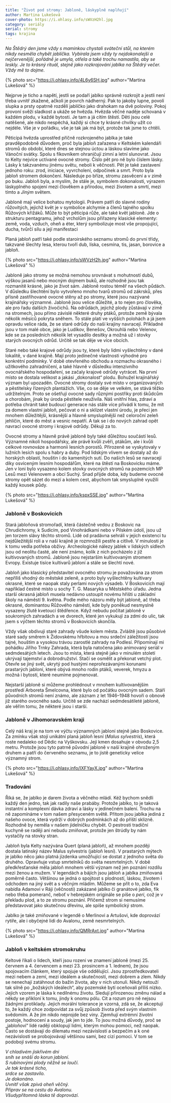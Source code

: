 ```yaml
---
title: "Život pod stromy: Jabloně, láskyplně naplňují"
author: Martina Lukešová
cover-photo: https://i.ohlasy.info/sWVzH2hl.jpg
category: seriály
serial: stromy
tags: krajina
---
```


*Na Štědrý den jsme vždy s maminkou chystali sváteční stůl, na kterém nikdy nesměla chybět jablíčka. Vybírala jsem vždy ty nejdokonalejší a nejčervenější, pořádně je umyla, otřela a také trochu namastila, aby se leskly. Je to krásný rituál, stejně jako rozkrajování jablka na Štědrý večer. Vždy mě to dojme.*

{% photo src="https://i.ohlasy.info/4L6y6SH.jpg" author="Martina Lukešová" %}

Nejprve je ticho a napětí, jestli se podaří jablko správně rozkrojit a jestli není třeba uvnitř zkažené, ačkoli je povrch nádherný. Pak to jakoby lupne, povolí slupka a prsty opatrně rozdělí jablíčko jako drahokam na dvě poloviny. Pokoj provoní svěží sladkost a ukáže se hvězda. Hvězda věčné naděje schovaná v každém plodu, v každé bytosti. Je tam a já cítím štěstí. Děti jsou celé natěšené, ale nikdo nespěchá, každý si chce ty krásné chvilky užít co nejdéle. Vše je v pořádku, vše je tak jak má být, protože tak jsme to chtěli.

Pěticípá hvězda uprostřed příčně rozkrojeného jablka je také pravděpodobně důvodem, proč byla jabloň zařazena v Keltském kalendáři stromů do období, které dnes se stejnou úctou a láskou slavíme jako Vánoční svátky. Spolu s fíkovníkem ohraničují zimní a letní slunovrat. Jsou to Kelty nejvíce uctívané ovocné stromy. Číslo pět pro ně bylo číslem lásky. Lásky k takzvanému jinému světu, neboli k věčnosti. Pět je také zastavení jednoho roku: zrod, iniciace, vyvrcholení, odpočinek a smrt. Proto byla jabloň stromem dokončení. Následuje po bříze, stromu zasvěcení a v zimě po buku.  Jabloň byla, a myslím, že stále je, symbolem dokonalosti, výrazem láskyplného spojení mezi člověkem a přírodou, mezi životem a smrtí, mezi tímto a _Jiným_ světem.

Jabloně mají velice bohatou mytologii. Právem patří do slavné rodiny růžovitých, jejichž květ je v symbolice alchymie a členů tajného spolku Růžových křižáků. Může to být pěticípá růže, ale také květ jabloně. Jde o strukturu pentagramu, jehož vrcholům jsou přiřazeny klasické elementy: země, voda, vzduch, oheň a éter, který symbolizuje most vše propojující, ducha, tvůrčí sílu a její manifestaci

Planá jabloň patří také podle staroirského seznamu stromů do první třídy, takzvané šlechty lesa, kterou tvoří dub, líska, cesmína, tis, jasan, borovice a jabloň. 

{% photo src="https://i.ohlasy.info/sWVzH2h.jpg" author="Martina Lukešová" %}

Jabloně jako stromy se možná nemohou srovnávat s mohutností dubů, výškou jasanů nebo mocným dojmem buků, ale rozhodně jsou tak rozmanitě krásné, jako je život sám. Jabloně rostou téměř na všech půdách. V důsledku šlechtění bylo vytvořeno mnoho tvarů stromů od zákrsků, přes přísně zastřihované ovocné stěny až po stromy, které jsou nazývané krajinářsky významné. Jabloně jsou velice důležité, a to nejen pro člověka, ale pro řadu dalších živočichů. Na odrůdách, jejichž plody zůstávají v zimě na stromech, jsou přímo závislé některé druhy ptáků, protože země bývala několik měsíců pokryta sněhem. To stále platí ve vyšších polohách a já jsem opravdu velice ráda, že se staré odrůdy do naší krajiny navracejí. Příkladné jsou v tom malé obce, jako je Ludíkov, Benešov, Okrouhlá nebo Velenov, kde se za posledních několik let vysadilo desítky a možná už i stovky starých ovocných odrůd. Určitě se tak děje ve více obcích. 

Staré nebo také krajové odrůdy jsou ty, které byly lidmi vyšlechtěny v dané lokalitě, v dané krajině. Mají proto jedinečné vlastnosti výhodné pro konkrétní podmínky.  V době otevřeného obchodu a rozmachu okrasného i užitkového zahradničení, a také hlavně v důsledku intenzivního ovocnářského hospodaření, se začaly krajové odrůdy vytrácet. Na první místo se dostala velikost a jakási „dokonalost“ plodu. Bohužel krajinářský význam byl upozaděn. Ovocné stromy dostaly své místo v organizovaných a pěstitelsky řízených plantážích. Vše, co se děje ve velkém, se stává těžko udržitelným. Proto se ošetřují ovocné sady různými postřiky proti škůdcům a chorobám, jinak by úroda pěstitele neuživila. Náš vnitřní hlas, zdraví a potřeba chránit také budoucí generace nás stále více přivádí k tomu, že mít za domem vlastní jabloň, pečovat o ni a sklízet vlastní úrodu, je přeci jen mnohem důležitější, krásnější a hlavně smysluplnější než celoroční zeleň jehličin, které do měst a vesnic nepatří. A tak se i do nových zahrad opět navrací ovocné stromy i krajové odrůdy. Děkuji za to.

Ovocné stromy a hlavně právě jabloně byly také důležitou součástí lesů. Významné nikoli hospodářsky, ale právě kvůli zvěři, ptákům, ale i kvůli celkové rovnováze a harmonii lesních porostů. Přirozeně se vyskytovaly v lužních lesích spolu s habry a duby. Pod lidským vlivem se dostaly až do horských oblastí, houštin i do kamenitých sutí.  Do našich lesů se navracejí díky osvíceným lesním hospodářům, které na štěstí na Boskovicku máme. Jen v loni bylo vysazeno kolem stovky ovocných stromů na pozemcích MP Lesů mezi Velenovem a obcí Suchý. Snad přijde doba, kdy budeme ovocné stromy opět sázet do mezí a kolem cest, abychom tak smysluplně využili každý kousek půdy.

{% photo src="https://i.ohlasy.info/kspxSSE.jpg" author="Martina Lukešová" %}

### Jabloně v Boskovicích

Stará jabloňová stromořadí, která částečně vedou z Boskovic na Chrudichromy, k Sudicím, pod Vinohrádkami nebo v Pilském údolí, jsou už jen torzem slávy těchto stromů. Lidé od pradávna sehráli v jejich existenci tu nejdůležitější roli a v naší krajině je rozmnožili pestře a citlivě. V minulosti je k tomu vedla potřeba obživy. Archeologické nálezy jablek v lidských sídlech jsou od neolitu časté, ale není známo, kolik z nich pocházelo z již kultivovaných stromů. Jabloně jsou nejstarším kultivovaným stromem Evropy. Existuje tisíce kultivarů jabloní a stále se šlechtí nové.

Jabloň jako klasický představitel ovocného stromu je považována za strom nepříliš vhodný do městské zeleně, a proto byly vyšlechtěny kultivary okrasné, které se naopak staly perlami nových výsadeb. V Boskovicích mají například čestné místo u sochy T. G. Masaryka u Městského úřadu. Jedna starší okrasná jabloň musela nedávno ustoupit novému hřišti u základní školy na náměstí 9. května. Podle mého názoru měly být jabloně, ač třeba okrasné, dominantou Růžového náměstí, kde byly poněkud nesmyslně vysazeny žlutě kvetoucí štědřence. Když nebudu počítat jabloně v soukromých zahradách a ve dvorech, které jen vykukují za zdmi do ulic, tak jsem s výčtem těchto stromů v Boskovicích skončila. 

Vždy však obdivuji staré zahrady všude kolem města. Zvláště jsou působivé staré sady směrem k Židovskému hřbitovu a mou srdeční záležitostí jsou tajné, houštím a vysokou trávou zarostlé zahrady na Podlesí. Připomínají mi pohádku Jiřího Trnky Zahrada, která byla natočena jako animovaný seriál v sedmdesátých letech. Jsou to místa, která stejně jako v minulém století ukrývají tajemství a dobrodružství. Stačí se osmělit a překonat vetchý plot. Otevře se jiný svět, ukrytý pod hustými neprořezávanými korunami prastarých jabloní, které obývá mnoho rodin ptáků, veverek, hmyzu a možná i bytostí, které neumíme pojmenovat. 

Nejstarší jabloně si můžeme prohlédnout v mnohem kultivovanějším prostředí Arboreta Šmelcovna, které bylo od počátku ovocným sadem. Stáří původních stromů není známo, ale záznam z let 1946–1948 hovoří o obnově již starého ovocného sadu. Určitě se zde nachází sedmdesátileté jabloně, ale věřím tomu, že některé jsou i starší.

### Jabloně v Jihomoravském kraji

Celý náš kraj je na tom ve výčtu významných jabloní stejně jako Boskovice. Za zmínku však stojí unikátní planá jabloň lesní (_Malus sylvestris_), která roste nedaleko od Dědic na Vyškovsku. Její kmen dosahuje v obvodu 2,5 metru. Protože jsou tyto patrně původní jabloně v naší krajině ohroženým druhem a patří do červeného seznamu, je to jistě geneticky velice významný strom. 

{% photo src="https://i.ohlasy.info/IXFYayX.jpg" author="Martina Lukešová" %}

### Tradování

Říká se, že jablko je darem života a věčného mládí. Kéž bychom snědli každý den jedno, tak jak radily naše prabáby. Protože jablko, to je taková instantní a komplexní dávka zdraví a lásky v jedinečném balení. Trochu na ně zapomínáme v tom našem přesyceném světě. Přitom jsou jablka jediná z našeho ovoce, která vydrží v dobrých podmínkách až do příští sklizně. Rozhodně by neměla v našem jídelničku chybět. O pestrosti tradiční kuchyně se raději ani nebudu zmiňovat, protože jen štrúdly by nám vystačily na stovky stran.

Jabloň byla Kelty nazývána Quert (planá jabloň), až mnohem později dostala latinský název Malus sylvestris (jabloň lesní). V prastarých mýtech je jablko něco jako platná jízdenka umožňující se dostat z jednoho světa do druhého. Opravňuje vstup smrtelníků do světa nesmrtelných. V době předkřesťanské měla jabloň mnohem větší význam než jen poznání rozdílu mezi ženou a mužem. V legendách a bájích jsou jabloň a jablka zmiňovaná poměrně často. Většinou se jedná o spojitost s plodností, láskou, životem i odchodem na jiný svět a s věčným mládím. Můžeme se přít o to, zda Eva nabídla Adamovi v Ráji (věčnosti) zakázané jablko či granátové jablko, fík nebo třeba pomeranč, neboť v hebrejském originále se píše o _peri_, což je v překladu plod, a to ze stromu poznání. Přičemž strom si nemusíme představovat jako skutečnou dřevinu, ale spíše symbolický strom.

Jablko je také zmiňované v legendě o Merlinovi a Artušovi, kde doprovází rytíře, ale i obyčejné lidi do Avalonu, země nesmrtelných.

{% photo src="https://i.ohlasy.info/QMRrAxt.jpg" author="Martina Lukešová" %}

### Jabloň v keltském stromokruhu

Keltové říkali o lidech, kteří jsou rozeni ve znamení jabloně (mezi 25. červnem a 4. červencem a mezi 23. prosincem a 1. lednem), že jsou spojovacím článkem, který spojuje vše oddělující. Jsou zprostředkovateli mezi nebem a zemí, mezi ideálem a skutečností, mezi dobrem a zlem. Nikdy se nenechají zatáhnout do bažin života, aby v nich utonuli. Nikdy netouží tak silně po „božských ideálech“, aby pozemské bytí oceňovali příliš nízko. Jejich vzorem je láska k nedílnému životu. Sledují přirozenou změnu nálad a někdy se přikloní k tomu, jindy k onomu pólu. Cit a rozum pro ně nejsou žádnými protiklady. Jejich morální tolerance je vzorná, zdá se, že akceptují to, že každý chce zodpovídat za svůj způsob života před svým vlastním svědomím. A že jím nikdo neprojde bez viny. Zjemňují extrémní životní postoje, hodnocení a soudy, jak jen to jde. To jsou možná důvody, proč se „jabloňoví“ lidé raději obklopují lidmi, kterým mohou pomoci, než naopak. Často se dostávají do dilematu mezi nezávislostí a bezpečím a k oné nezávislosti se probojovávají většinou sami, bez cizí pomoci. V tom se podobojí svému stromu.

*V chladivém jiskřivém dni  
sníh se snáší do korun jabloní.  
S rubínovými plody něžně se loučí.  
Je tak krásné ticho,  
srdce se zastavilo.  
Je dokonáno.  
Uvnitř však zpívá oheň věčný.  
Připrav se na cestu do Avalonu.  
Všudypřítomná láska tě doprovází.*
